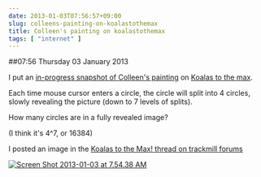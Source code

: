 ```yaml
---
date: 2013-01-03T07:56:57+09:00
slug: colleens-painting-on-koalastothemax
title: Colleen's painting on koalastothemax
tags: [ "internet" ]
---
```


##07:56 Thursday 03 January 2013

I put an [in-progress snapshot of Colleen's painting](http://www.koalastothemax.com/?aHR0cDovL3RodW5kZXJyYWJiaXQuc211Z211Zy5jb20vQXJ0L0JlYW5zL2ktNXpnRk12Uy8wL08vY2VsbGllLTAxNDYuanBn) on [Koalas to the max](http://www.koalastothemax.com/).

Each time mouse cursor enters a circle, the circle will split into 4 circles, slowly revealing the picture (down to 7 levels of splits).

How many circles are in a fully revealed image?

(I think it's 4^7, or 16384)

I posted an image in the [Koalas to the Max! thread on trackmill forums](http://trackmill.com/forums/showthread.php?p=342487#post342487)

[![Screen Shot 2013-01-03 at 7.54.38 AM](/images/2013/01/Screen-Shot-2013-01-03-at-7.54.38-AM.png)](http://robnugen.com/blog/2013/01/03/colleens-painting-on-koalastothemax/screen-shot-2013-01-03-at-7-54-38-am/)
